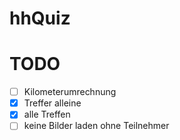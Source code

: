 # hhQuiz


# TODO
- [ ] Kilometerumrechnung
- [x] Treffer alleine
- [x] alle Treffen
- [ ] keine Bilder laden ohne Teilnehmer